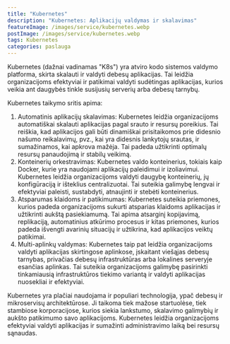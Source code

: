 ```yaml
---
title: "Kubernetes"
description: "Kubernetes: Aplikacijų valdymas ir skalavimas"
featureImage: /images/service/kubernetes.webp
postImage: /images/service/kubernetes.webp
tags: Kubernetes
categories: paslauga
---
```


Kubernetes (dažnai vadinamas "K8s") yra atviro kodo sistemos valdymo platforma, skirta skalauti ir valdyti debesų
aplikacijas. Tai leidžia organizacijoms efektyviai ir patikimai valdyti sudėtingas aplikacijas, kurios veikia ant
daugybės tinkle susijusių serverių arba debesų tarnybų.

Kubernetes taikymo sritis apima:

1. Automatinis aplikacijų skalavimas: Kubernetes leidžia organizacijoms automatiškai skalauti aplikacijas pagal srauto
   ir resursų poreikius. Tai reiškia, kad aplikacijos gali būti dinamiškai prisitaikomos prie didesnio našumo
   reikalavimų, pvz., kai yra didesnis lankytojų srautas, ir sumažinamos, kai apkrova mažėja. Tai padeda užtikrinti
   optimalų resursų panaudojimą ir stabilų veikimą.
2. Konteinerių orkestravimas: Kubernetes valdo konteinerius, tokiais kaip Docker, kurie yra naudojami aplikacijų
   paleidimui ir izoliavimui. Kubernetes leidžia organizacijoms valdyti daugybę konteinerių, jų konfigūraciją ir
   išteklius centralizuotai. Tai suteikia galimybę lengvai ir efektyviai paleisti, sustabdyti, atnaujinti ir stebėti
   konteinerius.
3. Atsparumas klaidoms ir patikimumas: Kubernetes suteikia priemones, kurios padeda organizacijoms sukurti atsparias
   klaidoms aplikacijas ir užtikrinti aukštą pasiekiamumą. Tai apima atsarginį kopijavimą, replikaciją, automatinius
   atkūrimo procesus ir kitas priemones, kurios padeda išvengti avarinių situacijų ir užtikrina, kad aplikacijos veiktų
   patikimai.
4. Multi-aplinkų valdymas: Kubernetes taip pat leidžia organizacijoms valdyti aplikacijas skirtingose aplinkose,
   įskaitant viešąjas debesų tarnybas, privačias debesų infrastruktūras arba lokalines serveryje esančias aplinkas. Tai
   suteikia organizacijoms galimybę pasirinkti tinkamiausią infrastruktūros tiekimo variantą ir valdyti aplikacijas
   nuosekliai ir efektyviai.

Kubernetes yra plačiai naudojama ir populiari technologija, ypač debesų ir mikroservisų architektūrose. Ji taikoma tiek
mažose startuolėse, tiek stambiose korporacijose, kurios siekia lankstumo, skalavimo galimybių ir aukšto patikimumo savo
aplikacijoms. Kubernetes leidžia organizacijoms efektyviai valdyti aplikacijas ir sumažinti administravimo laiką bei
resursų sąnaudas.